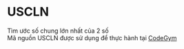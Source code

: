 # USCLN
Tìm ước số chung lớn nhất của 2 số
<br/>
Mã nguồn USCLN được sử dụng để thực hành tại [CodeGym](https://codegym.vn)

